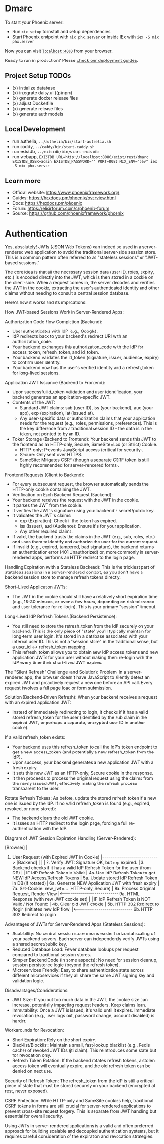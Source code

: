 # Dmarc

To start your Phoenix server:

  * Run `mix setup` to install and setup dependencies
  * Start Phoenix endpoint with `mix phx.server` or inside IEx with `iex -S mix phx.server`

Now you can visit [`localhost:4000`](http://localhost:4000) from your browser.

Ready to run in production? Please [check our deployment guides](https://hexdocs.pm/phoenix/deployment.html).

## Project Setup TODOs
- (x) initialize database
- (x) integrate daisy.ui ((p)npm)
- (x) generate docker release files
- (x) adjust Dockerfile
- (x) generate release files
- (x) generate auth models

## Local Development

- run authelia, `../authelia/bin/start-authelia.sh`
- run caddy, `../caddy/bin/start-caddy.sh`
- run existdb, `../existdb/bin/start-existdb`
- run webapp, `EXISTDB_URL=http://localhost:8080/exist/rest/dmarc EXISTDB_USER=admin EXISTDB_PASSWORD="" PORT=8081 MIX_ENV="dev" iex -S mix phx.server`

## Learn more

  * Official website: https://www.phoenixframework.org/
  * Guides: https://hexdocs.pm/phoenix/overview.html
  * Docs: https://hexdocs.pm/phoenix
  * Forum: https://elixirforum.com/c/phoenix-forum
  * Source: https://github.com/phoenixframework/phoenix

# Authentication

Yes, absolutely! JWTs (JSON Web Tokens) can indeed be used in a server-rendered web application to avoid the traditional
server-side session store. This is a common pattern often referred to as "stateless sessions" or "JWT-based sessions."

The core idea is that all the necessary session data (user ID, roles, expiry, etc.) is encoded directly into the JWT,
which is then stored in a cookie on the client-side. When a request comes in, the server decodes and verifies the JWT
in the cookie, extracting the user's authenticated identity and other claims without needing to consult a central
session database.

Here's how it works and its implications:

How JWT-based Sessions Work in Server-Rendered Apps:

Authorization Code Flow Completion (Backend):
- User authenticates with IdP (e.g., Google).
- IdP redirects back to your backend's redirect URI with an authorization_code.
- Your backend exchanges this authorization_code with the IdP for access_token, refresh_token, and id_token.
- Your backend validates the id_token (signature, issuer, audience, expiry) to confirm user identity.
- Your backend now has the user's verified identity and a refresh_token for long-lived sessions.

Application JWT Issuance (Backend to Frontend):
- Upon successful id_token validation and user identification, your backend generates an application-specific JWT.
- Contents of the JWT:
  - Standard JWT claims: sub (user ID), iss (your backend), aud (your app), exp (expiration), iat (issued at).
  - Any user-specific data or authorization claims that your application needs for the request (e.g., roles,
    permissions, preferences). This is the key difference from a traditional session ID – the data is in the
    token, not pointed to by an ID.
- Token Storage (Backend to Frontend): Your backend sends this JWT to the frontend as an HTTP-only, Secure,
  SameSite=Lax (or Strict) Cookie.
  - HTTP-only: Prevents JavaScript access (critical for security).
  - Secure: Only sent over HTTPS.
  - SameSite: Mitigates CSRF (though a separate CSRF token is still highly recommended for server-rendered forms).

Frontend Requests (Client to Backend):
- For every subsequent request, the browser automatically sends the HTTP-only cookie containing the JWT.
- Verification on Each Backend Request (Backend):
- Your backend receives the request with the JWT in the cookie.
- It parses the JWT from the cookie.
- It verifies the JWT's signature using your backend's secret/public key.
- It validates the JWT's claims:
  - exp (Expiration): Check if the token has expired.
  - iss (Issuer), aud (Audience): Ensure it's for your application.
  - Any other required claims.
- If valid, the backend trusts the claims in the JWT (e.g., sub, roles, etc.) and uses them to identify and
  authorize the user for the current request.
- If invalid (e.g., expired, tampered, bad signature), the backend returns an authentication error
  (401 Unauthorized) or, more commonly in server-rendered apps, performs an HTTP redirect to the login page.

Handling Expiration (with a Stateless Backend):
This is the trickiest part of stateless sessions in a server-rendered context, as you don't have a backend
session store to manage refresh tokens directly.

Short-Lived Application JWTs:
- The JWT in the cookie should still have a relatively short expiration time (e.g., 15-30 minutes, or
  even a few hours, depending on risk tolerance and user tolerance for re-login). This is your primary "session" timeout.

Long-Lived IdP Refresh Tokens (Backend Persistence):
- You still need to store the refresh_token from the IdP securely on your backend. This is the only piece of
  "state" you'll typically maintain for long-term user login. It's stored in a database associated with your internal
  user ID. This is not a "session store" in the traditional sense, but a user_id <-> refresh_token mapping.
- This refresh_token allows you to obtain new IdP access_tokens and new application JWTs for your user without making
  them re-login with the IdP every time their short-lived JWT expires.

The "Silent Refresh" Challenge (and Solution):
Problem: In a server-rendered app, the browser doesn't have JavaScript to silently detect an expired JWT and
proactively request a new one before an API call. Every request involves a full page load or form submission.

Solution (Backend-Driven Refresh):
When your backend receives a request with an expired application JWT:
- Instead of immediately redirecting to login, it checks if it has a valid stored refresh_token for the user
  (identified by the sub claim in the expired JWT, or perhaps a separate, encrypted user ID in another cookie).

If a valid refresh_token exists:
- Your backend uses this refresh_token to call the IdP's token endpoint to get a new access_token (and potentially
  a new refresh_token from the IdP).
- Upon success, your backend generates a new application JWT with a fresh expiry.
- It sets this new JWT as an HTTP-only, Secure cookie in the response.
- It then proceeds to process the original request using the claims from the newly issued JWT, effectively making
  the refresh process transparent to the user.

Rotate Refresh Tokens: As before, update the stored refresh token if a new one is issued by the IdP.
If no valid refresh_token is found (e.g., expired, revoked, or none stored):
- The backend clears the old JWT cookie.
- It issues an HTTP redirect to the login page, forcing a full re-authentication with the IdP.

Diagram of JWT Session Expiration Handling (Server-Rendered):

[Browser]
    |
1. User Request (with Expired JWT in Cookie)
    |----------------------------> [Backend]
    |                                 |
    |                                 2. Verify JWT: Signature OK, but `exp` expired.
    |                                 3. Backend checks if it has a valid IdP Refresh Token for the user (from DB)
    |
    |                                 IF IdP Refresh Token is Valid:
    |                                     4a. Use IdP Refresh Token to get NEW IdP Access/Refresh Tokens
    |                                     5a. Update stored IdP Refresh Token in DB (if rotated)
    |                                     6a. Generate NEW Application JWT with fresh expiry
    |                                     7a. Set-Cookie: new_jwt=... (HTTP-only, Secure)
    |                                     8a. Process Original Request, Render View
    |<--------------------------- 9a. HTML Response (with new JWT cookie set)
    |
    |                                 IF IdP Refresh Token is NOT Valid / Not Found:
    |                                     4b. Clear old JWT cookie
    |                                     5b. HTTP 302 Redirect to /login (initiates new IdP flow)
    |<--------------------------- 6b. HTTP 302 Redirect to /login

Advantages of JWTs for Server-Rendered Apps (Stateless Sessions):
- Scalability: No central session store means easier horizontal scaling of your backend servers. Each server
  can independently verify JWTs using a shared secret/public key.
- Reduced Database Load: Fewer database lookups per request compared to traditional session stores.
- Simpler Backend Code (in some aspects): No need for session cleanup, session persistence logic (beyond
  the refresh token).
- Microservices Friendly: Easy to share authentication state across different microservices if they all share
  the same JWT signing key and validation logic.

Disadvantages/Considerations:
- JWT Size: If you put too much data in the JWT, the cookie size can increase, potentially impacting request
  headers. Keep claims lean.
- Immutability: Once a JWT is issued, it's valid until it expires. Immediate revocation (e.g., user logs out,
  password change, account disabled) is harder.

Workarounds for Revocation:
- Short Expiration: Rely on the short expiry.
- Blacklist/Blocklist: Maintain a small, fast-lookup blacklist (e.g., Redis cache) of revoked JWT IDs
  (jti claim). This reintroduces some state but for revocation only.
- Refresh Token Rotation: If the backend rotates refresh tokens, a stolen access token will eventually expire,
  and the old refresh token can be denied on next use.

Security of Refresh Token: The refresh_token from the IdP is still a critical piece of state that must be
stored securely on your backend (encrypted at rest, never exposed).

CSRF Protection: While HTTP-only and SameSite cookies help, traditional CSRF tokens in forms are still
crucial for server-rendered applications to prevent cross-site request forgery. This is separate from JWT
handling but essential for overall security.

Using JWTs in server-rendered applications is a valid and often preferred approach for building scalable
and decoupled authentication systems, but it requires careful consideration of the expiration and revocation
strategies.


